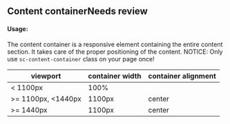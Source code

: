 <h2>Content container<span class="status review">Needs review</span></h2>

#### Usage:

The content container is a responsive element containing the entire content section. It takes care of the proper positioning of the content. NOTICE: Only use `sc-content-container` class on your page once!

<table class="docs-table">
    <thead>
    <tr>
        <th>viewport</th>
        <th>container width</th>
        <th>container alignment</th>
    </tr>
    </thead>
    <tbody>
    <tr>
        <td>&lt; 1100px</td>
        <td>100%</td>
        <td></td>
    </tr>
    <tr>
        <td>&gt;= 1100px, &lt;1440px</td>
        <td>1100px</td>
        <td>center</td>
    </tr>
    <tr>
        <td>&gt;= 1440px</td>
        <td>1100px</td>
        <td>center</td>
    </tr>
    </tbody>
</table>
